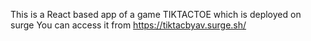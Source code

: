 This is a React based app of a game 
TIKTACTOE 
which is deployed on surge
You can access it from
https://tiktacbyav.surge.sh/
